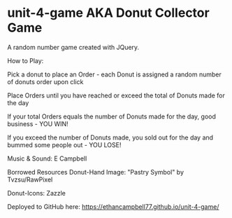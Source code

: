 # unit-4-game AKA Donut Collector Game 
A random number game created with JQuery.

How to Play:

Pick a donut to place an Order - each Donut is assigned a random number of donuts order upon click

Place Orders until you have reached or exceed the total of Donuts made for the day

If your total Orders equals the number of Donuts made for the day, good business -  YOU WIN!

If you exceed the number of Donuts made, you sold out for the day and bummed some people out -  YOU LOSE!

Music & Sound: E Campbell

Borrowed Resources
Donut-Hand Image: "Pastry Symbol" by Tvzsu/RawPixel

Donut-Icons: Zazzle

Deployed to GitHub here: https://ethancampbell77.github.io/unit-4-game/

